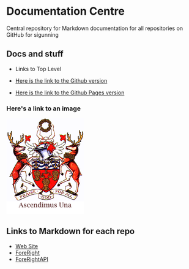 # Documentation Centre
Central repository for Markdown documentation for all repositories on GitHub for sigunning

## Docs and stuff

* Links to Top Level

* [Here is the link to the Github version](https://github.com/sigunning.github.io)
* [Here is the link to the Github Pages version](https://sigunning.github.io/)


### Here's a link to an image
![](./logo.gif)

## Links to Markdown for each repo

* [Web Site](https://sigunning.github.io/)
* [ForeRight](./Repos/ForeRight/README.md)
* [ForeRightAPI](./Repos/ForeRightAPI/README.md)
